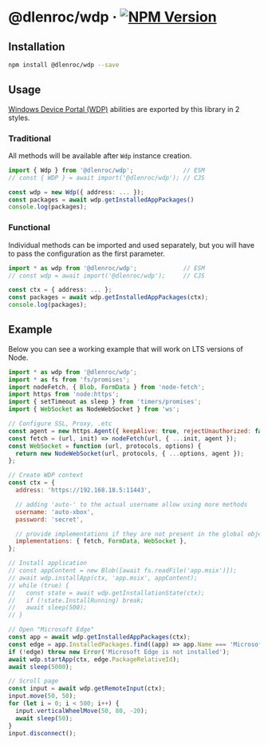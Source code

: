 # @dlenroc/wdp · [![NPM Version](https://img.shields.io/npm/v/@dlenroc/wdp)](https://www.npmjs.com/package/@dlenroc/wdp)

## Installation

```bash
npm install @dlenroc/wdp --save
```

## Usage

[Windows Device Portal (WDP)](https://learn.microsoft.com/en-us/windows/uwp/debug-test-perf/device-portal) abilities are exported by this library in 2 styles.

### Traditional

All methods will be available after `Wdp` instance creation.

```typescript
import { Wdp } from '@dlenroc/wdp';              // ESM
// const { WDP } = await import('@dlenroc/wdp'); // CJS

const wdp = new Wdp({ address: ... });
const packages = await wdp.getInstalledAppPackages()
console.log(packages);
```

### Functional

Individual methods can be imported and used separately, but you will have to pass the configuration as the first parameter.

```typescript
import * as wdp from '@dlenroc/wdp';             // ESM
// const wdp = await import('@dlenroc/wdp');     // CJS

const ctx = { address: ... };
const packages = await wdp.getInstalledAppPackages(ctx);
console.log(packages);
```

## Example

Below you can see a working example that will work on LTS versions of Node.

```js
import * as wdp from '@dlenroc/wdp';
import * as fs from 'fs/promises';
import nodeFetch, { Blob, FormData } from 'node-fetch';
import https from 'node:https';
import { setTimeout as sleep } from 'timers/promises';
import { WebSocket as NodeWebSocket } from 'ws';

// Configure SSL, Proxy, .etc
const agent = new https.Agent({ keepAlive: true, rejectUnauthorized: false });
const fetch = (url, init) => nodeFetch(url, { ...init, agent });
const WebSocket = function (url, protocols, options) {
  return new NodeWebSocket(url, protocols, { ...options, agent });
};

// Create WDP context
const ctx = {
  address: 'https://192.168.18.5:11443',

  // adding 'auto-' to the actual username allow using more methods
  username: 'auto-xbox',
  password: 'secret',

  // provide implementations if they are not present in the global object
  implementations: { fetch, FormData, WebSocket },
};

// Install application
// const appContent = new Blob([await fs.readFile('app.msix')]);
// await wdp.installApp(ctx, 'app.msix', appContent);
// while (true) {
//   const state = await wdp.getInstallationState(ctx);
//   if (!state.InstallRunning) break;
//   await sleep(500);
// }

// Open "Microsoft Edge"
const app = await wdp.getInstalledAppPackages(ctx);
const edge = app.InstalledPackages.find((app) => app.Name === 'Microsoft Edge');
if (!edge) throw new Error('Microsoft Edge is not installed');
await wdp.startApp(ctx, edge.PackageRelativeId);
await sleep(5000);

// Scroll page
const input = await wdp.getRemoteInput(ctx);
input.move(50, 50);
for (let i = 0; i < 500; i++) {
  input.verticalWheelMove(50, 80, -20);
  await sleep(50);
}
input.disconnect();
```
